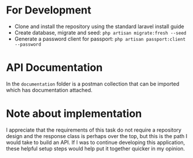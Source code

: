 # For Development
* Clone and install the repository using the standard laravel install guide
* Create database, migrate and seed: `php artisan migrate:fresh --seed`
* Generate a password client for passport: `php artisan passport:client --password` 

# API Documentation
In the `documentation` folder is a postman collection that can be imported which has documentation attached.

# Note about implementation
I appreciate that the requirements of this task do not require a repository design and the response class is perhaps 
over the top, but this is the path I would take to build an API. If I was to continue developing this application,
these helpful setup steps would help put it together quicker in my opinion. 
